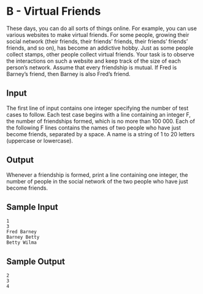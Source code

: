 # B - Virtual Friends

These days, you can do all sorts of things online. For example, you can use various websites to make virtual friends. For some people, growing their social network (their friends, their friends’ friends, their friends’ friends’ friends, and so on), has become an addictive hobby. Just as some people collect stamps, other people collect virtual friends.
Your task is to observe the interactions on such a website and keep track of the size of each person’s network.
Assume that every friendship is mutual. If Fred is Barney’s friend, then Barney is also Fred’s friend.

## Input

The first line of input contains one integer specifying the number of test cases to follow. Each test case begins with a line containing an integer F, the number of friendships formed, which is no more than 100 000. Each of the following F lines contains the names of two people who have just become friends, separated by a space. A name is a string of 1 to 20 letters (uppercase or lowercase).

## Output

Whenever a friendship is formed, print a line containing one integer, the number of people in the social network of the two people who have just become friends.

## Sample Input

```
1
3
Fred Barney
Barney Betty
Betty Wilma
```

## Sample Output

```
2
3
4
```
